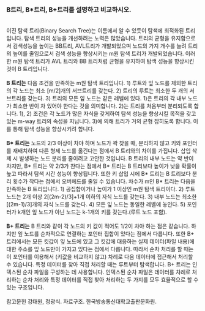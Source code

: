 ### B트리, B*트리, B+트리를 설명하고 비교하시오.
<br>
 이진 탐색 트리(Binary Search Tree)는 이름에서 알 수 있듯이 탐색에 최적화된 트리입니다. 탐색 트리의 성능을 개선하려는 노력은 많았습니다. 트리의 균형을 유지함으로서 검색성능을 높이는 BB트리, AVL트리가 개발되었으며 노드의 가지 개수를 늘려 트리의 높이를 줄임으로서 검색 성능을 향상시키는 m원 탐색 트리가 개발되었습니다. 이러한 m원 탐색 트리가 AVL 트리와 BB 트리처럼 균형을 유지하여 탐색 성능을 향상시킨 것이 B 트리입니다. 
 <br><br>
 <b>B 트리는</b> 다음 조건을 만족하는 m원 탐색 트리입니다. 1) 루트와 잎 노드를 제외한 트리의 각 노드는 최소 [m/2]개의 서브트리를 갖는다. 2) 트리의 루트는 최소한 두 개의 서브트리를 갖는다. 3) 트리의 모든 잎 노드는 같은 레벨에 있다. 1)은 트리의 각 내부 노드가 최소한 반이 차 있어야 한다는 것을 의미합니다. 2)는 트리를 처음부터 분리되도록 합니다. 1), 2) 조건은 각 노드가 많은 자식을 갖게하여 탐색 성능을 향상시킬 목적을 갖고 있는 m-way 트리의 속성을 지닙니다. 3)에 의해 트리가 거의 균형 잡히도록 합니다. 이를 통해 탐색 성능을 향상시키려 합니다.
<br><br>
 <b>B* 트리는</b> 노드의 2/3 이상이 차야 하며 노드가 꽉 찾을 때, 분리하지 않고 키와 포인터를 재배치하여 다른 형제 노드를 옮긴다는 점에서 B 트리와의 차이를 가집니다. 삽입 삭제 시 발생하는 노드 분리를 줄이려고 고안한 것입니다. B 트리의 내부 노드는 약 반이 차지만, B* 트리는 약 2/3가 찬다는 점에서 B* 트리는 B 트리보다 높이가 낮을 확률이 높고 따라서 탐색 시간 성능이 향상됩니다. 또한 키 삽입 시에 B* 트리는 B 트리보다 분리 횟수가 작다는 점에서 오버헤드를 줄일 수 있습니다. 차수가 m인 B* 트리는 다음을 만족하는 B 트리입니다. 1) 공집합이거나 높이가 1 이상인 m원 탐색 트리이다. 2) 루트 노드는 2개 이상 2[(2m-2)/3]+1개 이하의 자식 노드를 갖는다. 3) 내부 노드는 최소한 [(2m-1)/3]개의 자식 노드를 갖는다. 4) 모든 잎 노드는 동일한 레벨에 놓인다. 5) 포인터가 k개인 잎 노드가 아닌 노드는 k-1개의 키를 갖는다.(루트 노드 포함).
<br><br>
 <b>B+ 트리는</b> B 트리와 같이 각 노드의 키 값이 적어도 1/2이 차야 하는 점은 같습니다. 하지만 잎 노드를 순차적으로 연결하는 포인터 집합이 있다는 점에서 다릅니다. 또한 B+ 트리에서는 모든 킷값이 잎 노드에 있고 그 킷값에 대응하는 실제 데이터(파일 내용)에 대한 주소를 잎 노드만이 가지고 있다는 점에서 다릅니다. 따라서 순차 처리를 할 때는 이 포인터를 이용해서 (키값을 비교하지 않고) 차례로 다음 데이터에 접근해서 처리할 수 있습니다. 특정 데이터를 찾아 직접 처리할 때는 루트부터 탐색합니다. B+ 트리는 인덱스된 순차 파일을 구성하는 데 사용합니다. 인덱스된 순차 파일은 데이터를 차례로 처리하는 순차 처리와 특정 데이터를 직접 찾아 처리하는 두 가지를 모두 효율적으로 할 수 있는 구조입니다.
<br><br>
참고문헌
강태원, 정광식. 자료구조. 한국방송통신대학교출판문화원.
